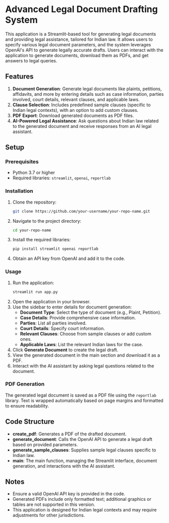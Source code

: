 
# Advanced Legal Document Drafting System

This application is a Streamlit-based tool for generating legal documents and providing legal assistance, tailored for Indian law. It allows users to specify various legal document parameters, and the system leverages OpenAI's API to generate legally accurate drafts. Users can interact with the application to generate documents, download them as PDFs, and get answers to legal queries.

## Features

1. **Document Generation**: Generate legal documents like plaints, petitions, affidavits, and more by entering details such as case information, parties involved, court details, relevant clauses, and applicable laws.
2. **Clause Selection**: Includes predefined sample clauses (specific to Indian legal contexts), with an option to add custom clauses.
3. **PDF Export**: Download generated documents as PDF files.
4. **AI-Powered Legal Assistance**: Ask questions about Indian law related to the generated document and receive responses from an AI legal assistant.

## Setup

### Prerequisites

- Python 3.7 or higher
- Required libraries: `streamlit`, `openai`, `reportlab`

### Installation

1. Clone the repository:
   ```bash
   git clone https://github.com/your-username/your-repo-name.git
   ```
2. Navigate to the project directory:
   ```bash
   cd your-repo-name
   ```
3. Install the required libraries:
   ```bash
   pip install streamlit openai reportlab
   ```
4. Obtain an API key from OpenAI and add it to the code.

### Usage

1. Run the application:
   ```bash
   streamlit run app.py
   ```
2. Open the application in your browser.
3. Use the sidebar to enter details for document generation:
   - **Document Type**: Select the type of document (e.g., Plaint, Petition).
   - **Case Details**: Provide comprehensive case information.
   - **Parties**: List all parties involved.
   - **Court Details**: Specify court information.
   - **Relevant Clauses**: Choose from sample clauses or add custom ones.
   - **Applicable Laws**: List the relevant Indian laws for the case.
4. Click **Generate Document** to create the legal draft.
5. View the generated document in the main section and download it as a PDF.
6. Interact with the AI assistant by asking legal questions related to the document.

### PDF Generation

The generated legal document is saved as a PDF file using the `reportlab` library. Text is wrapped automatically based on page margins and formatted to ensure readability.

## Code Structure

- **create_pdf**: Generates a PDF of the drafted document.
- **generate_document**: Calls the OpenAI API to generate a legal draft based on provided parameters.
- **generate_sample_clauses**: Supplies sample legal clauses specific to Indian law.
- **main**: The main function, managing the Streamlit interface, document generation, and interactions with the AI assistant.

## Notes

- Ensure a valid OpenAI API key is provided in the code.
- Generated PDFs include only formatted text; additional graphics or tables are not supported in this version.
- This application is designed for Indian legal contexts and may require adjustments for other jurisdictions.

